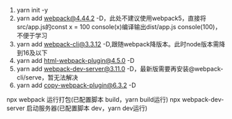 1. yarn init -y
2. yarn add webpack@4.44.2 -D，此处不建议使用webpack5，直接将src/app.js的const x = 100 console(x)编译输出dist/app.js console(100)，不便于学习
3. yarn add webpack-cli@3.3.12 -D,跟随webpack降版本。此时node版本需降到16及以下
4. yarn add html-webpack-plugin@4.5.0 -D
5. yarn add webpack-dev-server@3.11.0 -D，最新版需要再安装@webpack-cli/serve，暂无法解决
6. yarn add copy-webpack-plugin@6.3.2 -D

npx webpack 运行打包(已配置脚本 build，yarn build运行)
npx webpack-dev-server 启动服务器(已配置脚本 dev，yarn dev运行)